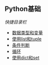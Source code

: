 ## Python基础
*快捷目录栏*
+ [数据类型和变量](Data-Type.md)
+ [使用list和tuple]()
+ [条件判断]()
+ [循环]()
+ [使用dict和set]()
